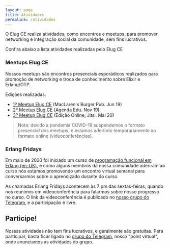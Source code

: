 ```yaml
---
layout: page
title: Atividades
permalink: /atividades
---
```


O Elug CE realiza atividades, como encontros e meetups, para promover networking e integração social da comunidade, sem fins lucrativos.

Confira abaixo a lista atividades realizadas pelo Elug CE

### Meetups Elug CE

Nossos meetups são encontros presenciais esporádicos realizados para promoção de networking e troca de conhecimento sobre Elixir e Erlang/OTP.

Edições realizadas:

- [1º Meetup Elug CE](https://eventil.com/events/elug-ce-meetup-1) (MacLaren's Burger Pub. Jun 19)
- [2º Meetup Elug CE](/blog/o-que-rolou-no-2-meetup-elug-ce) (Agenda Edu. Nov 19)
- [3º Meetup Elug CE](/blog/3-meetup-elug-ce) (Edição Online; Jitsi. Mai 20)

> Nota: devido à pandemia COVID-19 suspendemos o formato presencial dos meetups, e estamos aderindo temporariamente ao formato online (videoconferências).

### Erlang Fridays

Em maio de 2020 foi iniciado um curso de [programação funcional em Erlang (en-UK)](https://www.futurelearn.com/courses/functional-programming-erlang), e como alguns membros da nossa comunidade aderiram ao curso nós estamos promovendo um encontro virtual semanal para conversarmos sobre o aprendizado durante do curso.

As chamadas Erlang Fridays acontecem às 7 pm das sextas-feiras, quando nos reunimos em videoconferência para falarmos sobre nosso progresso no curso. O link da videoconferência é publicado no [nosso grupo do Telegram](https://t.me/elug_ce), e a participação é livre.

## Participe!

Nossas atividades não tem fins lucrativos, e geralmente são gratuitas. Para participar, basta ficar ligado no [grupo do Telegram](https://t.me/elug_ce), nosso "point virtual", onde anunciamos as atividades do grupo.
